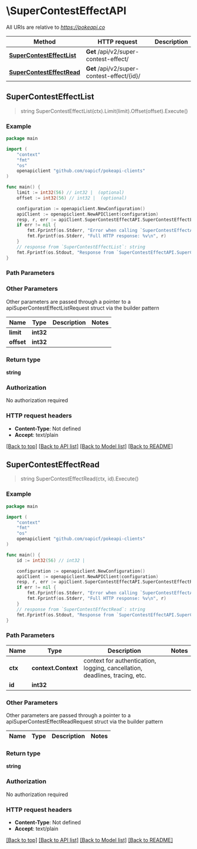 # \SuperContestEffectAPI

All URIs are relative to *https://pokeapi.co*

Method | HTTP request | Description
------------- | ------------- | -------------
[**SuperContestEffectList**](SuperContestEffectAPI.md#SuperContestEffectList) | **Get** /api/v2/super-contest-effect/ | 
[**SuperContestEffectRead**](SuperContestEffectAPI.md#SuperContestEffectRead) | **Get** /api/v2/super-contest-effect/{id}/ | 



## SuperContestEffectList

> string SuperContestEffectList(ctx).Limit(limit).Offset(offset).Execute()



### Example

```go
package main

import (
	"context"
	"fmt"
	"os"
	openapiclient "github.com/oapicf/pokeapi-clients"
)

func main() {
	limit := int32(56) // int32 |  (optional)
	offset := int32(56) // int32 |  (optional)

	configuration := openapiclient.NewConfiguration()
	apiClient := openapiclient.NewAPIClient(configuration)
	resp, r, err := apiClient.SuperContestEffectAPI.SuperContestEffectList(context.Background()).Limit(limit).Offset(offset).Execute()
	if err != nil {
		fmt.Fprintf(os.Stderr, "Error when calling `SuperContestEffectAPI.SuperContestEffectList``: %v\n", err)
		fmt.Fprintf(os.Stderr, "Full HTTP response: %v\n", r)
	}
	// response from `SuperContestEffectList`: string
	fmt.Fprintf(os.Stdout, "Response from `SuperContestEffectAPI.SuperContestEffectList`: %v\n", resp)
}
```

### Path Parameters



### Other Parameters

Other parameters are passed through a pointer to a apiSuperContestEffectListRequest struct via the builder pattern


Name | Type | Description  | Notes
------------- | ------------- | ------------- | -------------
 **limit** | **int32** |  | 
 **offset** | **int32** |  | 

### Return type

**string**

### Authorization

No authorization required

### HTTP request headers

- **Content-Type**: Not defined
- **Accept**: text/plain

[[Back to top]](#) [[Back to API list]](../README.md#documentation-for-api-endpoints)
[[Back to Model list]](../README.md#documentation-for-models)
[[Back to README]](../README.md)


## SuperContestEffectRead

> string SuperContestEffectRead(ctx, id).Execute()



### Example

```go
package main

import (
	"context"
	"fmt"
	"os"
	openapiclient "github.com/oapicf/pokeapi-clients"
)

func main() {
	id := int32(56) // int32 | 

	configuration := openapiclient.NewConfiguration()
	apiClient := openapiclient.NewAPIClient(configuration)
	resp, r, err := apiClient.SuperContestEffectAPI.SuperContestEffectRead(context.Background(), id).Execute()
	if err != nil {
		fmt.Fprintf(os.Stderr, "Error when calling `SuperContestEffectAPI.SuperContestEffectRead``: %v\n", err)
		fmt.Fprintf(os.Stderr, "Full HTTP response: %v\n", r)
	}
	// response from `SuperContestEffectRead`: string
	fmt.Fprintf(os.Stdout, "Response from `SuperContestEffectAPI.SuperContestEffectRead`: %v\n", resp)
}
```

### Path Parameters


Name | Type | Description  | Notes
------------- | ------------- | ------------- | -------------
**ctx** | **context.Context** | context for authentication, logging, cancellation, deadlines, tracing, etc.
**id** | **int32** |  | 

### Other Parameters

Other parameters are passed through a pointer to a apiSuperContestEffectReadRequest struct via the builder pattern


Name | Type | Description  | Notes
------------- | ------------- | ------------- | -------------


### Return type

**string**

### Authorization

No authorization required

### HTTP request headers

- **Content-Type**: Not defined
- **Accept**: text/plain

[[Back to top]](#) [[Back to API list]](../README.md#documentation-for-api-endpoints)
[[Back to Model list]](../README.md#documentation-for-models)
[[Back to README]](../README.md)

